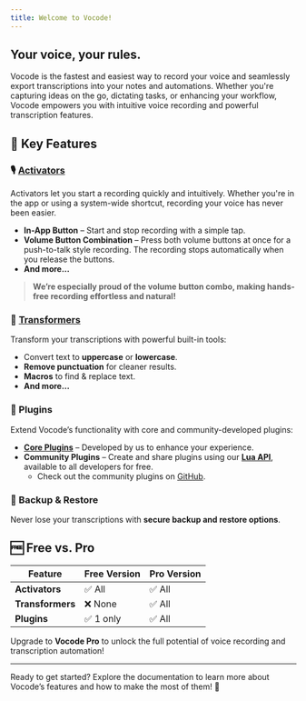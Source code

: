 ```yaml
---
title: Welcome to Vocode!
---
```

## Your voice, your rules.

Vocode is the fastest and easiest way to record your voice and seamlessly export transcriptions into your notes and automations. Whether you're capturing ideas on the go, dictating tasks, or enhancing your workflow, Vocode empowers you with intuitive voice recording and powerful transcription features.

## 🚀 Key Features

### 🎙 [Activators](activators)
Activators let you start a recording quickly and intuitively. Whether you're in the app or using a system-wide shortcut, recording your voice has never been easier.

- **In-App Button** – Start and stop recording with a simple tap.
- **Volume Button Combination** – Press both volume buttons at once for a push-to-talk style recording. The recording stops automatically when you release the buttons.
- **And more...**

> **We’re especially proud of the volume button combo, making hands-free recording effortless and natural!**

### 🔧 [Transformers](transformers/)
Transform your transcriptions with powerful built-in tools:
- Convert text to **uppercase** or **lowercase**.
- **Remove punctuation** for cleaner results.
- **Macros** to find & replace text.
- **And more...**

### 🔌 Plugins
Extend Vocode’s functionality with core and community-developed plugins:
- [**Core Plugins**](plugins/core_plugins/) – Developed by us to enhance your experience.
- **Community Plugins** – Create and share plugins using our [**Lua API**](developers/lua_apis/), available to all developers for free.
  - Check out the community plugins on [GitHub](https://github.com/ViscousPot/vocode-community).

### 💾 Backup & Restore
Never lose your transcriptions with **secure backup and restore options**.

## 🆓 Free vs. Pro
| Feature          | Free Version  | Pro Version  |
|------------------|---------------|--------------|
| **Activators**   | ✅ All        | ✅ All       |
| **Transformers** | ❌ None       | ✅ All       |
| **Plugins**      | ✅ 1 only     | ✅ All       |

Upgrade to **Vocode Pro** to unlock the full potential of voice recording and transcription automation!

---

Ready to get started? Explore the documentation to learn more about Vocode’s features and how to make the most of them! 🚀